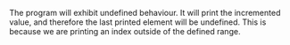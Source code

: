 The program will exhibit undefined behaviour. It will print the incremented value, and therefore the last printed element will be undefined. This is because we are printing an index outside of the defined range.